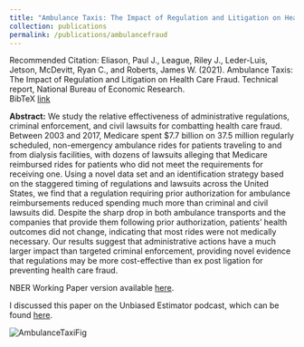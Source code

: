 ```yaml
---
title: "Ambulance Taxis: The Impact of Regulation and Litigation on Health Care Fraud"
collection: publications
permalink: /publications/ambulancefraud
---
```


Recommended Citation: Eliason, Paul J., League, Riley J., Leder-Luis, Jetson, McDevitt, Ryan C., and Roberts, James W. (2021). Ambulance Taxis: The Impact of Regulation and Litigation on Health Care Fraud. Technical report, National Bureau of Economic Research.<br>
BibTeX [link](https://rileyleague.github.io/bibfiles/eliason2021ambulance.md)

**Abstract:** We study the relative effectiveness of administrative regulations, criminal enforcement, and civil lawsuits for combatting health care fraud. Between 2003 and 2017, Medicare spent $7.7 billion on 37.5 million regularly scheduled, non-emergency ambulance rides for patients traveling to and from dialysis facilities, with dozens of lawsuits alleging that Medicare reimbursed rides for patients who did not meet the requirements for receiving one. Using a novel data set and an identification strategy based on the staggered timing of regulations and lawsuits across the United States, we find that a regulation requiring prior authorization for ambulance reimbursements reduced spending much more than criminal and civil lawsuits did. Despite the sharp drop in both ambulance transports and the companies that provide them following prior authorization,
patients’ health outcomes did not change, indicating that most rides were not medically necessary. Our results suggest that administrative actions have a much larger impact than targeted criminal enforcement, providing novel evidence that regulations may be more cost-effective than ex post ligation for preventing health care fraud.

NBER Working Paper version available [here](https://rileyleague.github.io/files/w29491.pdf).

I discussed this paper on the Unbiased Estimator podcast, which can be found [here](https://sites.duke.edu/medecon/s1e3-can-prior-authorization-stop-ambulance-taxis-riley-league/).

![AmbulanceTaxiFig](https://rileyleague.github.io/images/three_lines_arrow.png)
